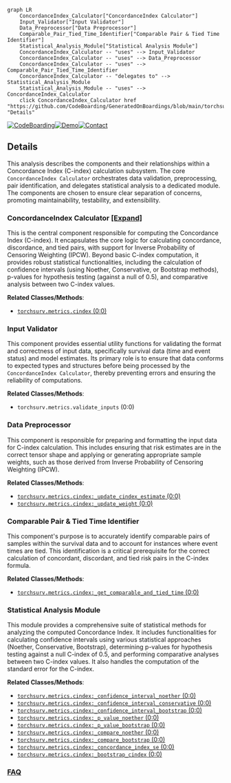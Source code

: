 ```mermaid
graph LR
    ConcordanceIndex_Calculator["ConcordanceIndex Calculator"]
    Input_Validator["Input Validator"]
    Data_Preprocessor["Data Preprocessor"]
    Comparable_Pair_Tied_Time_Identifier["Comparable Pair & Tied Time Identifier"]
    Statistical_Analysis_Module["Statistical Analysis Module"]
    ConcordanceIndex_Calculator -- "uses" --> Input_Validator
    ConcordanceIndex_Calculator -- "uses" --> Data_Preprocessor
    ConcordanceIndex_Calculator -- "uses" --> Comparable_Pair_Tied_Time_Identifier
    ConcordanceIndex_Calculator -- "delegates to" --> Statistical_Analysis_Module
    Statistical_Analysis_Module -- "uses" --> ConcordanceIndex_Calculator
    click ConcordanceIndex_Calculator href "https://github.com/CodeBoarding/GeneratedOnBoardings/blob/main/torchsurv/ConcordanceIndex_Calculator.md" "Details"
```

[![CodeBoarding](https://img.shields.io/badge/Generated%20by-CodeBoarding-9cf?style=flat-square)](https://github.com/CodeBoarding/GeneratedOnBoardings)[![Demo](https://img.shields.io/badge/Try%20our-Demo-blue?style=flat-square)](https://www.codeboarding.org/demo)[![Contact](https://img.shields.io/badge/Contact%20us%20-%20contact@codeboarding.org-lightgrey?style=flat-square)](mailto:contact@codeboarding.org)

## Details

This analysis describes the components and their relationships within a Concordance Index (C-index) calculation subsystem. The core `ConcordanceIndex Calculator` orchestrates data validation, preprocessing, pair identification, and delegates statistical analysis to a dedicated module. The components are chosen to ensure clear separation of concerns, promoting maintainability, testability, and extensibility.

### ConcordanceIndex Calculator [[Expand]](./ConcordanceIndex_Calculator.md)
This is the central component responsible for computing the Concordance Index (C-index). It encapsulates the core logic for calculating concordance, discordance, and tied pairs, with support for Inverse Probability of Censoring Weighting (IPCW). Beyond basic C-index computation, it provides robust statistical functionalities, including the calculation of confidence intervals (using Noether, Conservative, or Bootstrap methods), p-values for hypothesis testing (against a null of 0.5), and comparative analysis between two C-index values.


**Related Classes/Methods**:

- <a href="https://github.com/Novartis/torchsurv/src/torchsurv/metrics/cindex.py#L0-L0" target="_blank" rel="noopener noreferrer">`torchsurv.metrics.cindex` (0:0)</a>


### Input Validator
This component provides essential utility functions for validating the format and correctness of input data, specifically survival data (time and event status) and model estimates. Its primary role is to ensure that data conforms to expected types and structures before being processed by the `ConcordanceIndex Calculator`, thereby preventing errors and ensuring the reliability of computations.


**Related Classes/Methods**:

- `torchsurv.metrics.validate_inputs` (0:0)


### Data Preprocessor
This component is responsible for preparing and formatting the input data for C-index calculation. This includes ensuring that risk estimates are in the correct tensor shape and applying or generating appropriate sample weights, such as those derived from Inverse Probability of Censoring Weighting (IPCW).


**Related Classes/Methods**:

- <a href="https://github.com/Novartis/torchsurv/src/torchsurv/metrics/cindex.py#L0-L0" target="_blank" rel="noopener noreferrer">`torchsurv.metrics.cindex:_update_cindex_estimate` (0:0)</a>
- <a href="https://github.com/Novartis/torchsurv/src/torchsurv/metrics/cindex.py#L0-L0" target="_blank" rel="noopener noreferrer">`torchsurv.metrics.cindex:_update_weight` (0:0)</a>


### Comparable Pair & Tied Time Identifier
This component's purpose is to accurately identify comparable pairs of samples within the survival data and to account for instances where event times are tied. This identification is a critical prerequisite for the correct calculation of concordant, discordant, and tied risk pairs in the C-index formula.


**Related Classes/Methods**:

- <a href="https://github.com/Novartis/torchsurv/src/torchsurv/metrics/cindex.py#L0-L0" target="_blank" rel="noopener noreferrer">`torchsurv.metrics.cindex:_get_comparable_and_tied_time` (0:0)</a>


### Statistical Analysis Module
This module provides a comprehensive suite of statistical methods for analyzing the computed Concordance Index. It includes functionalities for calculating confidence intervals using various statistical approaches (Noether, Conservative, Bootstrap), determining p-values for hypothesis testing against a null C-index of 0.5, and performing comparative analyses between two C-index values. It also handles the computation of the standard error for the C-index.


**Related Classes/Methods**:

- <a href="https://github.com/Novartis/torchsurv/src/torchsurv/metrics/cindex.py#L0-L0" target="_blank" rel="noopener noreferrer">`torchsurv.metrics.cindex:_confidence_interval_noether` (0:0)</a>
- <a href="https://github.com/Novartis/torchsurv/src/torchsurv/metrics/cindex.py#L0-L0" target="_blank" rel="noopener noreferrer">`torchsurv.metrics.cindex:_confidence_interval_conservative` (0:0)</a>
- <a href="https://github.com/Novartis/torchsurv/src/torchsurv/metrics/cindex.py#L0-L0" target="_blank" rel="noopener noreferrer">`torchsurv.metrics.cindex:_confidence_interval_bootstrap` (0:0)</a>
- <a href="https://github.com/Novartis/torchsurv/src/torchsurv/metrics/cindex.py#L0-L0" target="_blank" rel="noopener noreferrer">`torchsurv.metrics.cindex:_p_value_noether` (0:0)</a>
- <a href="https://github.com/Novartis/torchsurv/src/torchsurv/metrics/cindex.py#L0-L0" target="_blank" rel="noopener noreferrer">`torchsurv.metrics.cindex:_p_value_bootstrap` (0:0)</a>
- <a href="https://github.com/Novartis/torchsurv/src/torchsurv/metrics/cindex.py#L0-L0" target="_blank" rel="noopener noreferrer">`torchsurv.metrics.cindex:_compare_noether` (0:0)</a>
- <a href="https://github.com/Novartis/torchsurv/src/torchsurv/metrics/cindex.py#L0-L0" target="_blank" rel="noopener noreferrer">`torchsurv.metrics.cindex:_compare_bootstrap` (0:0)</a>
- <a href="https://github.com/Novartis/torchsurv/src/torchsurv/metrics/cindex.py#L0-L0" target="_blank" rel="noopener noreferrer">`torchsurv.metrics.cindex:_concordance_index_se` (0:0)</a>
- <a href="https://github.com/Novartis/torchsurv/src/torchsurv/metrics/cindex.py#L0-L0" target="_blank" rel="noopener noreferrer">`torchsurv.metrics.cindex:_bootstrap_cindex` (0:0)</a>




### [FAQ](https://github.com/CodeBoarding/GeneratedOnBoardings/tree/main?tab=readme-ov-file#faq)